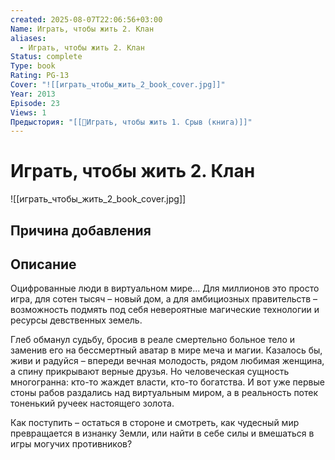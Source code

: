 ```yaml
---
created: 2025-08-07T22:06:56+03:00
Name: Играть, чтобы жить 2. Клан
aliases:
  - Играть, чтобы жить 2. Клан
Status: complete
Type: book
Rating: PG-13
Cover: "![[играть_чтобы_жить_2_book_cover.jpg]]"
Year: 2013
Episode: 23
Views: 1
Предыстория: "[[📘Играть, чтобы жить 1. Срыв (книга)]]"
---
```


# Играть, чтобы жить 2. Клан

![[играть_чтобы_жить_2_book_cover.jpg]]


## Причина добавления




## Описание

Оцифрованные люди в виртуальном мире... Для миллионов это просто игра, для сотен тысяч – новый дом, а для амбициозных правительств – возможность подмять под себя невероятные магические технологии и ресурсы девственных земель.

Глеб обманул судьбу, бросив в реале смертельно больное тело и заменив его на бессмертный аватар в мире меча и магии. Казалось бы, живи и радуйся – впереди вечная молодость, рядом любимая женщина, а спину прикрывают верные друзья. Но человеческая сущность многогранна: кто-то жаждет власти, кто-то богатства. И вот уже первые стоны рабов раздались над виртуальным миром, а в реальность потек тоненький ручеек настоящего золота.

Как поступить – остаться в стороне и смотреть, как чудесный мир превращается в изнанку Земли, или найти в себе силы и вмешаться в игры могучих противников?
